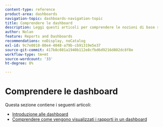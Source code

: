 ```yaml
---
content-type: reference
product-area: dashboards
navigation-topic: dashboards-navigation-topic
title: Comprendere le dashboard
description: Leggi questi articoli per comprendere le nozioni di base sulle dashboard in Adobe Workfront.
author: Nolan
feature: Reports and Dashboards
recommendations: noDisplay, noCatalog
exl-id: 9c7e0810-80e4-4048-a79b-cb91319e5e37
source-git-commit: 417b8c081a1940b112e8cfbd6d9216d802dc8f8e
workflow-type: tm+mt
source-wordcount: '33'
ht-degree: 0%

---
```


# Comprendere le dashboard

Questa sezione contiene i seguenti articoli:

* [Introduzione alle dashboard](../../../reports-and-dashboards/dashboards/understanding-dashboards/get-started-dashboards.md)
* [Comprendere come vengono visualizzati i rapporti in un dashboard](../../../reports-and-dashboards/dashboards/understanding-dashboards/understand-how-reports-display-dashboard.md)
